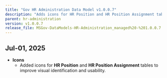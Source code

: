 ```yaml
---
title: "Gov HR Administration Data Model v1.0.0.7"
description: "Adds icons for HR Position and HR Position Assignment tables to improve visual identification and usability."
parent: hr-administration
version: v1.0.0.7
release_file: MSGov-DataModels-HR-Administration_managed%20-%201.0.0.7.zip
---
```


## Jul-01, 2025

- **Icons**
	- Added icons for **HR Position** and **HR Position Assignment** tables to improve visual identification and usability.